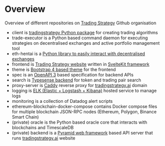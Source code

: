 # Overview

Overview of different repositories on [Trading Strategy](https://tradingstrategy.ai) Github organisation

- client is [tradingstrategy Python package](https://pypi.org/project/trading-strategy/) for creating trading algorithms
- trade-executor is a Python based command daemon for executing strategies on decentralised exchanges and active portfolio management tool
- eth-hentai is a [Python library to easily interact with decentralised exchanges](https://pypi.org/project/eth-hentai/)
- frontend is [Trading Strategy website](https://tradingstrategy.ai) written in [SvelteKit framework](http://kit.svelte.dev/) 
- theme is [Bootstrap 4 based theme](https://getbootstrap.com/docs/4.0/getting-started/introduction/) for the frontend
- spec is an [OpenAPI 3](https://swagger.io/specification/) based specification for backend APIs
- search is [Typesense backend](https://typesense.org/) for token and trading pair search
- proxy-server is [Caddy](https://caddyserver.com/) reverse proxy for [tradingstrategy.ai](https://tradingstrategy.ai) domain
- logging is [ELK (Elastic + Logstash + Kibana)](https://aws.amazon.com/opensearch-service/the-elk-stack/) hosted service to manage logs 
- monitoring is a collection of Datadog alert scripts
- ethereum-blockchain-docker-compose  contains Docker compose files for multiple blockchain JSON-RPC nodes (Ethereum, Polygon, Binance Smart Chain)
- (private) oracle is the Python based oracle core that interacts with blockchains and TimescaleDB
- (private) backend is a [Pyramid web framework](https://trypyramid.com/) based API server that runs [tradingstrategy.ai](https://tradingstrategy.ai) website
